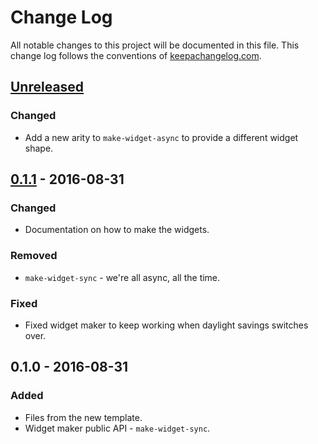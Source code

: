 # Change Log
All notable changes to this project will be documented in this file. This change log follows the conventions of [keepachangelog.com](http://keepachangelog.com/).

## [Unreleased]
### Changed
- Add a new arity to `make-widget-async` to provide a different widget shape.

## [0.1.1] - 2016-08-31
### Changed
- Documentation on how to make the widgets.

### Removed
- `make-widget-sync` - we're all async, all the time.

### Fixed
- Fixed widget maker to keep working when daylight savings switches over.

## 0.1.0 - 2016-08-31
### Added
- Files from the new template.
- Widget maker public API - `make-widget-sync`.

[Unreleased]: https://github.com/your-name/nvidia-smi-slackbot/compare/0.1.1...HEAD
[0.1.1]: https://github.com/your-name/nvidia-smi-slackbot/compare/0.1.0...0.1.1

